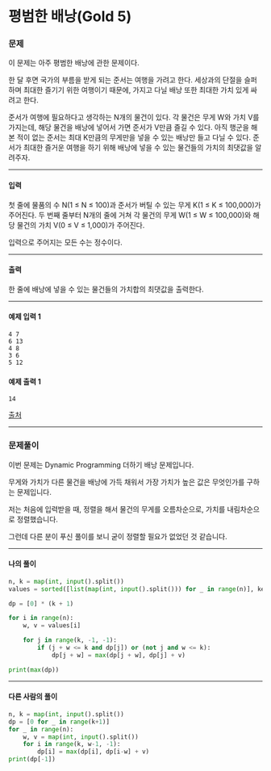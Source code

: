 # 평범한 배낭(Gold 5)

### 문제

이 문제는 아주 평범한 배낭에 관한 문제이다.   

한 달 후면 국가의 부름을 받게 되는 준서는 여행을 가려고 한다. 세상과의 단절을 슬퍼하며 최대한 즐기기 위한 여행이기 때문에, 가지고 다닐 배낭 또한 최대한 가치 있게 싸려고 한다.   

준서가 여행에 필요하다고 생각하는 N개의 물건이 있다. 각 물건은 무게 W와 가치 V를 가지는데, 해당 물건을 배낭에 넣어서 가면 준서가 V만큼 즐길 수 있다. 아직 행군을 해본 적이 없는 준서는 최대 K만큼의 무게만을 넣을 수 있는 배낭만 들고 다닐 수 있다. 준서가 최대한 즐거운 여행을 하기 위해 배낭에 넣을 수 있는 물건들의 가치의 최댓값을 알려주자.   

---

#### 입력

첫 줄에 물품의 수 N(1 ≤ N ≤ 100)과 준서가 버틸 수 있는 무게 K(1 ≤ K ≤ 100,000)가 주어진다. 두 번째 줄부터 N개의 줄에 거쳐 각 물건의 무게 W(1 ≤ W ≤ 100,000)와 해당 물건의 가치 V(0 ≤ V ≤ 1,000)가 주어진다.   

입력으로 주어지는 모든 수는 정수이다.   

---

#### 출력

한 줄에 배낭에 넣을 수 있는 물건들의 가치합의 최댓값을 출력한다.   

---

#### 예제 입력 1
~~~
4 7
6 13
4 8
3 6
5 12
~~~

#### 예제 출력 1
~~~
14
~~~

[출처](https://www.acmicpc.net/problem/12865)

---

### 문제풀이

이번 문제는 Dynamic Programming 더하기 배낭 문제입니다.   

무게와 가치가 다른 물건을 배낭에 가득 채워서 가장 가치가 높은 값은 무엇인가를 구하는 문제입니다.   

저는 처음에 입력받을 때, 정렬을 해서 물건의 무게를 오름차순으로, 가치를 내림차순으로 정렬했습니다.   

그런데 다른 분이 푸신 풀이를 보니 굳이 정렬할 필요가 없었던 것 같습니다.   

---

#### 나의 풀이

~~~python
n, k = map(int, input().split())
values = sorted([list(map(int, input().split())) for _ in range(n)], key = lambda x : (x[0], -x[1]))

dp = [0] * (k + 1)

for i in range(n):
    w, v = values[i]

    for j in range(k, -1, -1):
        if (j + w <= k and dp[j]) or (not j and w <= k):
            dp[j + w] = max(dp[j + w], dp[j] + v)

print(max(dp))
~~~

---

#### 다른 사람의 풀이

~~~python
n, k = map(int, input().split())
dp = [0 for _ in range(k+1)]
for _ in range(n):
    w, v = map(int, input().split())
    for i in range(k, w-1, -1):
        dp[i] = max(dp[i], dp[i-w] + v)
print(dp[-1])
~~~
